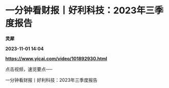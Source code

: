 # 一分钟看财报丨好利科技：2023年三季度报告
**灵犀**

**2023-11-01 14:04**

**https://www.yicai.com/video/101892930.html**

点击视频，速览要点──

一分钟看财报丨好利科技：2023年三季度报告